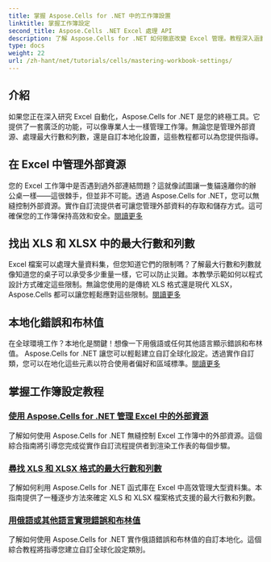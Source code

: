 ```yaml
---
title: 掌握 Aspose.Cells for .NET 中的工作簿設置
linktitle: 掌握工作簿設定
second_title: Aspose.Cells .NET Excel 處理 API
description: 了解 Aspose.Cells for .NET 如何徹底改變 Excel 管理。教程深入涵蓋在地化、資料集管理、外部資源和工作簿設定。
type: docs
weight: 22
url: /zh-hant/net/tutorials/cells/mastering-workbook-settings/
---
```


## 介紹

如果您正在深入研究 Excel 自動化，Aspose.Cells for .NET 是您的終極工具。它提供了一套廣泛的功能，可以像專業人士一樣管理工作簿。無論您是管理外部資源、處理最大行數和列數，還是自訂本地化設置，這些教程都可以為您提供指導。

## 在 Excel 中管理外部資源

您的 Excel 工作簿中是否遇到過外部連結問題？這就像試圖讓一隻貓遠離你的辦公桌一樣——這很棘手，但並非不可能。透過 Aspose.Cells for .NET，您可以無縫控制外部資源。實作自訂流提供者可讓您管理外部資料的存取和儲存方式。這可確保您的工作簿保持高效和安全。[閱讀更多](./manage-external-resources-in-excel/)

## 找出 XLS 和 XLSX 中的最大行數和列數

Excel 檔案可以處理大量資料集，但您知道它們的限制嗎？了解最大行數和列數就像知道您的桌子可以承受多少重量一樣，它可以防止災難。本教學示範如何以程式設計方式確定這些限制。無論您使用的是傳統 XLS 格式還是現代 XLSX，Aspose.Cells 都可以讓您輕鬆應對這些限制。[閱讀更多](./find-maximum-rows-and-columns/)

## 本地化錯誤和布林值

在全球環境工作？本地化是關鍵！想像一下用俄語或任何其他語言顯示錯誤和布林值。 Aspose.Cells for .NET 讓您可以輕鬆建立自訂全球化設定。透過實作自訂類，您可以在地化這些元素以符合使用者偏好和區域標準。[閱讀更多](./implement-error-and-boolean-value-in-russian-languages/)

## 掌握工作簿設定教程
### [使用 Aspose.Cells for .NET 管理 Excel 中的外部資源](./manage-external-resources-in-excel/)
了解如何使用 Aspose.Cells for .NET 無縫控制 Excel 工作簿中的外部資源。這個綜合指南將引導您完成從實作自訂流程提供者到渲染工作表的每個步驟。
### [尋找 XLS 和 XLSX 格式的最大行數和列數](./find-maximum-rows-and-columns/)
了解如何利用 Aspose.Cells for .NET 函式庫在 Excel 中高效管理大型資料集。本指南提供了一種逐步方法來確定 XLS 和 XLSX 檔案格式支援的最大行數和列數。
### [用俄語或其他語言實現錯誤和布林值](./implement-error-and-boolean-value-in-russian-languages/)
了解如何使用 Aspose.Cells for .NET 實作俄語錯誤和布林值的自訂本地化。這個綜合教程將指導您建立自訂全球化設定類別。